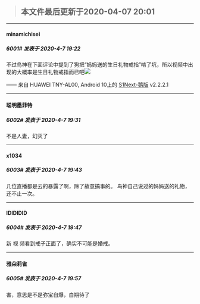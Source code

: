 > ## **本文件最后更新于2020-04-07 20:01** 



-----

####  minamichisei  
##### 6001#       发表于 2020-4-7 19:22




不过鸟神在下面评论中提到了狗把“妈妈送的生日礼物戒指”啃了坑，所以视频中出现的大概率是生日礼物戒指而已吧<img src="https://static.saraba1st.com/image/smiley/face2017/006.png" referrerpolicy="no-referrer">

—— 来自 HUAWEI TNY-AL00, Android 10上的 [S1Next-鹅版](https://github.com/ykrank/S1-Next/releases) v2.2.2.1







-----

####  聪明墨菲特  
##### 6002#       发表于 2020-4-7 19:31




不是人妻，幻灭了







-----

####  x1034  
##### 6003#       发表于 2020-4-7 19:43




几位直播都是云的暴露了啊，除了故意搞事的。
鸟神自己说过的妈妈送的礼物，还不止一次。







-----

####  IDIDIDID  
##### 6004#       发表于 2020-4-7 19:47




新 视 频看到戒子正面了，确实不可能是婚戒。







-----

####  雅朵莉雀  
##### 6005#       发表于 2020-4-7 19:57




害，意思是不是弥宝自爆，白期待了





                                                 